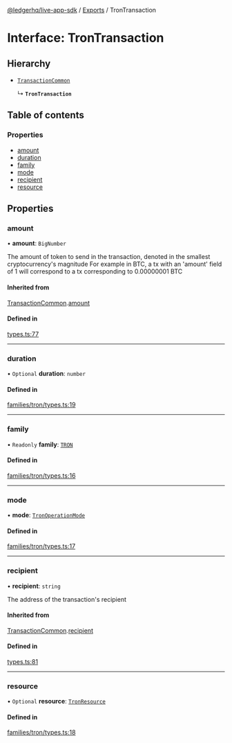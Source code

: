 [@ledgerhq/live-app-sdk](../README.md) / [Exports](../modules.md) / TronTransaction

# Interface: TronTransaction

## Hierarchy

- [`TransactionCommon`](TransactionCommon.md)

  ↳ **`TronTransaction`**

## Table of contents

### Properties

- [amount](TronTransaction.md#amount)
- [duration](TronTransaction.md#duration)
- [family](TronTransaction.md#family)
- [mode](TronTransaction.md#mode)
- [recipient](TronTransaction.md#recipient)
- [resource](TronTransaction.md#resource)

## Properties

### amount

• **amount**: `BigNumber`

The amount of token to send in the transaction, denoted in the smallest cryptocurrency's magnitude
For example in BTC, a tx with an 'amount' field of 1 will correspond to a tx corresponding to 0.00000001 BTC

#### Inherited from

[TransactionCommon](TransactionCommon.md).[amount](TransactionCommon.md#amount)

#### Defined in

[types.ts:77](https://github.com/adrienlacombe-ledger/live-app-sdk/blob/a87afbd/src/types.ts#L77)

___

### duration

• `Optional` **duration**: `number`

#### Defined in

[families/tron/types.ts:19](https://github.com/adrienlacombe-ledger/live-app-sdk/blob/a87afbd/src/families/tron/types.ts#L19)

___

### family

• `Readonly` **family**: [`TRON`](../enums/FAMILIES.md#tron)

#### Defined in

[families/tron/types.ts:16](https://github.com/adrienlacombe-ledger/live-app-sdk/blob/a87afbd/src/families/tron/types.ts#L16)

___

### mode

• **mode**: [`TronOperationMode`](../modules.md#tronoperationmode)

#### Defined in

[families/tron/types.ts:17](https://github.com/adrienlacombe-ledger/live-app-sdk/blob/a87afbd/src/families/tron/types.ts#L17)

___

### recipient

• **recipient**: `string`

The address of the transaction's recipient

#### Inherited from

[TransactionCommon](TransactionCommon.md).[recipient](TransactionCommon.md#recipient)

#### Defined in

[types.ts:81](https://github.com/adrienlacombe-ledger/live-app-sdk/blob/a87afbd/src/types.ts#L81)

___

### resource

• `Optional` **resource**: [`TronResource`](../modules.md#tronresource)

#### Defined in

[families/tron/types.ts:18](https://github.com/adrienlacombe-ledger/live-app-sdk/blob/a87afbd/src/families/tron/types.ts#L18)
